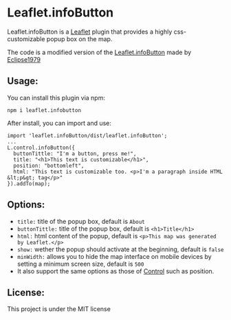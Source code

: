 # Leaflet.infoButton
Leaflet.infoButton is a [Leaflet](https://github.com/Leaflet/Leaflet) plugin that provides a highly css-customizable popup box on the map.

The code is a modified version of the [Leaflet.infoButton](https://github.com/Eclipse1979/Leaflet.infoButton) made by [Eclipse1979](https://github.com/Eclipse1979)

## Usage: 
You can install this plugin via npm:
```
npm i leaflet.infobutton
```
After install, you can import and use:
```
import 'leaflet.infoButton/dist/leaflet.infoButton';
...
L.control.infoButton({
  buttonTittle: "I'm a button, press me!",
  title: "<h1>This text is customizable</h1>",
  position: "bottomleft",
  html: "This text is customizable too. <p>I'm a paragraph inside HTML &lt;p&gt; tag</p>"
}).addTo(map);
```

## Options:
- `title:` title of the popup box, default is `About`
- `buttonTittle:` title of the popup box, default is `<h1>Title</h1>`
- `html:` html content of the popup, default is `<p>This map was generated by Leaflet.</p>`
- `show:` wether the popup should activate at the beginning, default is `false`
- `minWidth:` allows you to hide the map interface on mobile devices by setting a minimum screen size, default is `500`
- It also support the same options as those of [Control](http://leafletjs.com/reference.html#control) such as position.

## License:
This project is under the MIT license
